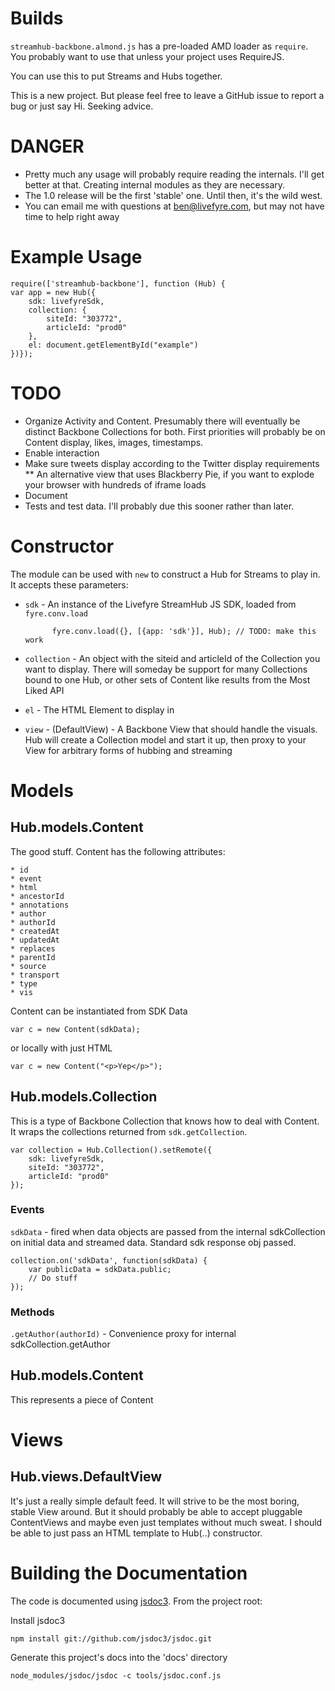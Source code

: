 # Builds

`streamhub-backbone.almond.js` has a pre-loaded AMD loader as `require`. You probably want to use that unless your project uses RequireJS.

You can use this to put Streams and Hubs together.

This is a new project. But please feel free to leave a GitHub issue to report a bug or just say Hi. Seeking advice.

# DANGER

* Pretty much any usage will probably require reading the internals. I'll get better at that. Creating internal modules as they are necessary.
* The 1.0 release will be the first 'stable' one. Until then, it's the wild west.
* You can email me with questions at ben@livefyre.com, but may not have time to help right away

# Example Usage

    require(['streamhub-backbone'], function (Hub) {
    var app = new Hub({
        sdk: livefyreSdk,
        collection: {
            siteId: "303772",
            articleId: "prod0"
        },
        el: document.getElementById("example")
    })});

# TODO

* Organize Activity and Content. Presumably there will eventually be distinct Backbone Collections for both. First priorities will probably be on Content display, likes, images, timestamps.
* Enable interaction
* Make sure tweets display according to the Twitter display requirements
** An alternative view that uses Blackberry Pie, if you want to explode your browser with hundreds of iframe loads
* Document
* Tests and test data. I'll probably due this sooner rather than later.

# Constructor

The module can be used with `new` to construct a Hub for Streams to play in. It accepts these parameters:

* `sdk` - An instance of the Livefyre StreamHub JS SDK, loaded from `fyre.conv.load`

            fyre.conv.load({}, [{app: 'sdk'}], Hub); // TODO: make this work

* `collection` - An object with the siteid and articleId of the Collection you want to display. There will someday be support for many Collections bound to one Hub, or other sets of Content like results from the Most Liked API
* `el` - The HTML Element to display in
* `view` - (DefaultView) - A Backbone View that should handle the visuals. Hub will create a Collection model and start it up, then proxy to your View for arbitrary forms of hubbing and streaming

# Models

## Hub.models.Content

The good stuff. Content has the following attributes:

    * id
    * event
    * html
    * ancestorId
    * annotations
    * author
    * authorId
    * createdAt
    * updatedAt
    * replaces
    * parentId
    * source
    * transport
    * type
    * vis

Content can be instantiated from SDK Data

    var c = new Content(sdkData);

or locally with just HTML

    var c = new Content("<p>Yep</p>");

## Hub.models.Collection

This is a type of Backbone Collection that knows how to deal with Content. It wraps the collections returned from `sdk.getCollection`.

    var collection = Hub.Collection().setRemote({
        sdk: livefyreSdk,
        siteId: "303772",
        articleId: "prod0"
    });

### Events

`sdkData` - fired when data objects are passed from the internal sdkCollection on initial data and streamed data. Standard sdk response obj passed.

    collection.on('sdkData', function(sdkData) {
        var publicData = sdkData.public;
        // Do stuff
    });

### Methods

`.getAuthor(authorId)` - Convenience proxy for internal sdkCollection.getAuthor

## Hub.models.Content

This represents a piece of Content 

# Views

## Hub.views.DefaultView

It's just a really simple default feed. It will strive to be the most boring, stable View around. But it should probably be able to accept pluggable ContentViews and maybe even just templates without much sweat. I should be able to just pass an HTML template to Hub(..) constructor.

# Building the Documentation

The code is documented using [jsdoc3](https://github.com/jsdoc3/jsdoc). From the project root:

Install jsdoc3

    npm install git://github.com/jsdoc3/jsdoc.git
    
Generate this project's docs into the 'docs' directory

    node_modules/jsdoc/jsdoc -c tools/jsdoc.conf.js

